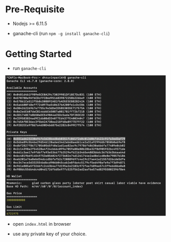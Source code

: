 # Pre-Requisite

- Nodejs >= 6.11.5

- ganache-cli (run `npm -g install ganache-cli`)

# Getting Started

- run `ganache-cli`

![GitHub Logo](./images/ganache-cli.png)

- open `index.html` in browser

- use any private key of your choice.
